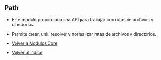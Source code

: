 ## Path 

- Este módulo proporciona una API para trabajar con rutas de archivos y directorios.
- Permite crear, unir, resolver y normalizar rutas de archivos y directorios.


- [Volver a Modulos Core](../Core.md)
- [Volver al indice](../../../README.md)